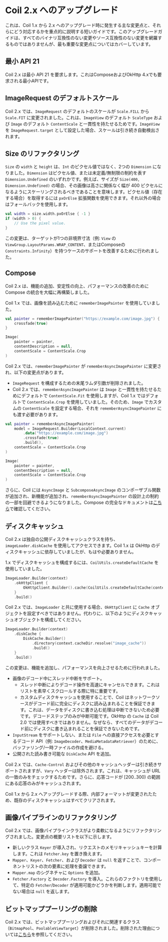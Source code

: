 # Coil 2.x へのアップグレード

これは、Coil 1.x から 2.x へのアップグレード時に発生する主な変更点と、それらにどう対応するかを重点的に説明する短いガイドです。このアップグレードガイドは、すべてのバイナリ互換性のない変更やソース互換性のない変更を網羅するものではありませんが、最も重要な変更点についてはカバーしています。

## 最小 API 21

Coil 2.x は最小 API 21 を要求します。これはComposeおよびOkHttp 4.xでも要求される最小APIです。

## ImageRequest のデフォルトスケール

Coil 2.x では、`ImageRequest` のデフォルトのスケールが `Scale.FILL` から `Scale.FIT` に変更されました。これは、`ImageView` のデフォルト `ScaleType` および `Image` のデフォルト `ContentScale` と一貫性を持たせるためです。`ImageView` を `ImageRequest.target` として設定した場合、スケールは引き続き自動検出されます。

## Size のリファクタリング

`Size` の `width` と `height` は、`Int` のピクセル値ではなく、2つの `Dimension` になりました。`Dimension` はピクセル値、または未定義/無制限の制約を表す `Dimension.Undefined` のいずれかです。例えば、サイズが `Size(400, Dimension.Undefined)` の場合、その画像は高さに関係なく幅が 400 ピクセルになるようにスケーリングされるべきであることを意味します。ピクセル値（存在する場合）を取得するには `pxOrElse` 拡張関数を使用できます。それ以外の場合はフォールバックを使用します。

```kotlin
val width = size.width.pxOrElse { -1 }
if (width > 0) {
    // Use the pixel value.
}
```

この変更は、ターゲットが1つの非境界寸法（例: `View` の `ViewGroup.LayoutParams.WRAP_CONTENT`、またはComposeの `Constraints.Infinity`）を持つケースのサポートを改善するために行われました。

## Compose

Coil 2.x は、機能の追加、安定性の向上、パフォーマンスの改善のために Compose の統合を大幅に再構築しました。

Coil 1.x では、画像を読み込むために `rememberImagePainter` を使用していました。

```kotlin
val painter = rememberImagePainter("https://example.com/image.jpg") {
    crossfade(true)
}

Image(
    painter = painter,
    contentDescription = null,
    contentScale = ContentScale.Crop
)
```

Coil 2.x では、`rememberImagePainter` が `rememberAsyncImagePainter` に変更され、以下の変更点があります。

- `ImageRequest` を構成するための末尾ラムダ引数が削除されました。
- Coil 2.x では、`rememberAsyncImagePainter` は `Image` と一貫性を持たせるためにデフォルトで `ContentScale.Fit` を使用しますが、Coil 1.x ではデフォルトで `ContentScale.Crop` を使用していました。そのため、`Image` でカスタムの `ContentScale` を設定する場合、それを `rememberAsyncImagePainter` にも渡す必要があります。

```kotlin
val painter = rememberAsyncImagePainter(
    model = ImageRequest.Builder(LocalContext.current)
        .data("https://example.com/image.jpg")
        .crossfade(true)
        .build(),
    contentScale = ContentScale.Crop
)

Image(
    painter = painter,
    contentDescription = null,
    contentScale = ContentScale.Crop
)
```

さらに、Coil には `AsyncImage` と `SubcomposeAsyncImage` のコンポーザブル関数が追加され、新機能が追加され、`rememberAsyncImagePainter` の設計上の制約の一部を回避できるようになりました。Compose の完全なドキュメントは[こちら](compose.md)で確認してください。

## ディスクキャッシュ

Coil 2.x は独自の公開ディスクキャッシュクラスを持ち、`imageLoader.diskCache` を使用してアクセスできます。Coil 1.x は OkHttp のディスクキャッシュに依存していましたが、もはや必要ありません。

1.x でディスクキャッシュを構成するには、`CoilUtils.createDefaultCache` を使用していました。

```kotlin
ImageLoader.Builder(context)
    .okHttpClient {
        OkHttpClient.Builder().cache(CoilUtils.createDefaultCache(context)).build()
    }
    .build()
```

Coil 2.x では、`ImageLoader` と共に使用する場合、`OkHttpClient` に `Cache` オブジェクトを設定すべきではありません。代わりに、以下のようにディスクキャッシュオブジェクトを構成してください。

```kotlin
ImageLoader.Builder(context)
    .diskCache {
        DiskCache.Builder()
            .directory(context.cacheDir.resolve("image_cache"))
            .build()
    }
    .build()
```

この変更は、機能を追加し、パフォーマンスを向上させるために行われました。

- 画像のデコード中にスレッド中断をサポート。
  - スレッド中断によりデコード操作を高速にキャンセルできます。これはリストを素早くスクロールする際に特に重要です。
  - カスタムディスクキャッシュを使用することで、Coil はネットワークソースがデコード前に完全にディスクに読み込まれることを保証できます。これは、データをディスクに書き込む処理は中断できないため必要です。デコードステップのみが中断可能です。OkHttp の `Cache` は Coil 2.0 では使用すべきではありません。なぜなら、すべてのデータがデコード前にディスクに書き込まれることを保証できないためです。
- `InputStream` をサポートしない、または `File` への直接アクセスを必要とするデコード API（例: `ImageDecoder`、`MediaMetadataRetriever`）のために、バッファリング/一時ファイルの作成を避ける。
- 公開された読み書き可能な `DiskCache` API を追加。

Coil 2.x では、`Cache-Control` およびその他のキャッシュヘッダーは引き続きサポートされますが、`Vary` ヘッダーは除外されます。これは、キャッシュが URL の一致のみをチェックするためです。さらに、応答コードが [200..300) の範囲にある応答のみがキャッシュされます。

Coil 1.x から 2.x へアップグレードする際、内部フォーマットが変更されたため、既存のディスクキャッシュはすべてクリアされます。

## 画像パイプラインのリファクタリング

Coil 2.x では、画像パイプラインクラスがより柔軟になるようにリファクタリングされました。変更点の概要リストを以下に示します。

- 新しいクラス `Keyer` が導入され、リクエストのメモリキャッシュキーを計算します。これは `Fetcher.key` を置き換えます。
- `Mapper`、`Keyer`、`Fetcher`、および `Decoder` は `null` を返すことで、コンポーネントリストの次の要素に処理を委譲できます。
- `Mapper.map` のシグネチャに `Options` を追加。
- `Fetcher.Factory` と `Decoder.Factory` を導入。これらのファクトリを使用して、特定の `Fetcher`/`Decoder` が適用可能かどうかを判断します。適用可能でない場合は `null` を返します。

## ビットマッププーリングの削除

Coil 2.x では、ビットマッププーリングおよびそれに関連するクラス（`BitmapPool`、`PoolableViewTarget`）が削除されました。削除された理由については[こちら](https://github.com/coil-kt/coil/discussions/1186#discussioncomment-2305528)を参照してください。